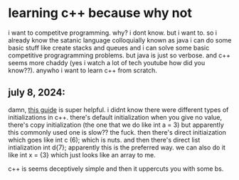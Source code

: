 # learning c++ because why not
i want to competitve programming. why? i dont know. but i want to. so i already know the satanic language colloquially known as java i can do some basic stuff like create stacks and queues and i can solve some basic competitive progragramming problems. but java is just so verbose. and c++ seems more chaddy (yes i watch a lot of tech youtube how did you know??). anywho i want to learn c++ from scratch.

## july 8, 2024:
damn, [this guide](https://www.learncpp.com/cpp-tutorial/variable-assignment-and-initialization/) is super helpful. i didnt know there were different types of initializations in c++. there's default initialization when you give no value, there's copy initialization (the one that we do like int a = 3) but apparently this commonly used one is slow?? the fuck. then there's direct initiaization which goes like int c (6); which is nuts. and then there's direct list intialization int d{7}; apparently this is the preferred way. we can also do it like int x = {3} which just looks like an array to me.

c++ is seems deceptively simple and then it uppercuts you with some bs.